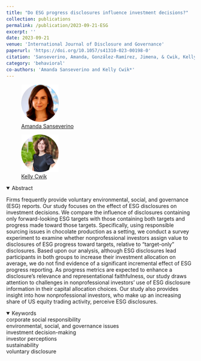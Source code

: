```yaml
---
title: "Do ESG progress disclosures influence investment decisions?"
collection: publications
permalink: /publication/2023-09-21-ESG
excerpt: ''
date: 2023-09-21
venue: 'International Journal of Disclosure and Governance'
paperurl: 'https://doi.org/10.1057/s41310-023-00198-0'
citation: 'Sanseverino, Amanda, González-Ramírez, Jimena, & Cwik, Kelly (2024). &quot;Teaching Environmental and Natural Resource Economics: A Review of the Economic Education LiteratureDo ESG progress disclosures influence investment decisions? &quot; <i>  International Journal of Disclosure and Governance </i>. 21: 107-126.'
category: 'behavioral'
co-authors: 'Amanda Sanseverino and Kelly Cwik*'
---
```


<body>
<div class="image-container">
        <figure>
            <img src="/images/co-authors/amanda_sanseverino.png" width="100" height="auto">
            <figcaption><a href="https://manhattan.edu/campus-directory/asanseverino02" target="_blank">Amanda Sanseverino</a></figcaption>
        </figure>
        <figure>
            <img src="/images/co-authors/kelly_cwik.png" width="100" height="auto">
            <figcaption><a href="https://www.linkedin.com/in/kellycwik/" target="_blank">Kelly Cwik</a></figcaption>
        </figure>   
        <!-- Add more images as needed -->
    </div>
</body>


<details open>
<summary>
Abstract
</summary>

<p>
Firms frequently provide voluntary environmental, social, and governance (ESG) reports. Our study focuses on the effect of ESG disclosures on investment decisions. We compare the influence of disclosures containing only forward-looking ESG targets with those containing both targets and progress made toward those targets. Specifically, using responsible sourcing issues in chocolate production as a setting, we conduct a survey experiment to examine whether nonprofessional investors assign value to disclosures of ESG progress toward targets, relative to “target-only” disclosures. Based upon our analysis, although ESG disclosures lead participants in both groups to increase their investment allocation on average, we do not find evidence of a significant incremental effect of ESG progress reporting. As progress metrics are expected to enhance a disclosure’s relevance and representational faithfulness, our study draws attention to challenges in nonprofessional investors’ use of ESG disclosure information in their capital allocation choices. Our study also provides insight into how nonprofessional investors, who make up an increasing share of US equity trading activity, perceive ESG disclosures.
</p>

</details>

<details open>
<summary>
Keywords
</summary>
corporate social responsibility <br> 
environmental, social, and governance issues<br>
investment decision-making <br>
investor perceptions <br>
sustainability <br>
voluntary disclosure <br>


</details>